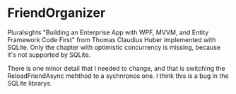 # FriendOrganizer
Pluralsights "Building an Enterprise App with WPF, MVVM, and Entity Framework Code First" from Thomas Claudius Huber implemented with SQLite. Only the chapter with optimistic concurrency is missing, because it's not supported by SQLite.

There is one minor detail that I needed to change, and that is switching the ReloadFriendAsync mehthod to a sychnronos one. I think this is a bug in the SQLite librarys.
